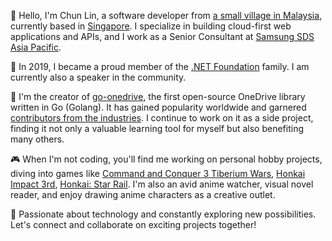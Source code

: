 👋 Hello, I'm Chun Lin, a software developer from [a small village in Malaysia](https://goo.gl/maps/s2ymn2tsZ26bJgMV6), currently based in [Singapore](https://goo.gl/maps/LcMv21JdsCcnkCCr7?coh=178573&entry=tt). I specialize in building cloud-first web applications and APIs, and I work as a Senior Consultant at [Samsung SDS Asia Pacific](https://www.samsungsds.com/en/index.html).

🎤 In 2019, I became a proud member of the [.NET Foundation](https://dotnetfoundation.org/community/speakers/goh-chun-lin) family. I am currently also a speaker in the community.

🚀 I'm the creator of [go-onedrive](https://github.com/goh-chunlin/go-onedrive), the first open-source OneDrive library written in Go (Golang). It has gained popularity worldwide and garnered [contributors from the industries](https://github.com/goh-chunlin/go-onedrive/graphs/contributors). I continue to work on it as a side project, finding it not only a valuable learning tool for myself but also benefiting many others.

🎮 When I'm not coding, you'll find me working on personal hobby projects, diving into games like [Command and Conquer 3 Tiberium Wars](https://www.ea.com/en-gb/games/command-and-conquer/command-and-conquer-3-tiberium-wars), [Honkai Impact 3rd](https://honkaiimpact3.mihoyo.com/global/en-us/home), [Honkai: Star Rail](https://hsr.hoyoverse.com/en-us/). I'm also an avid anime watcher, visual novel reader, and enjoy drawing anime characters as a creative outlet.

🌟 Passionate about technology and constantly exploring new possibilities. Let's connect and collaborate on exciting projects together!

